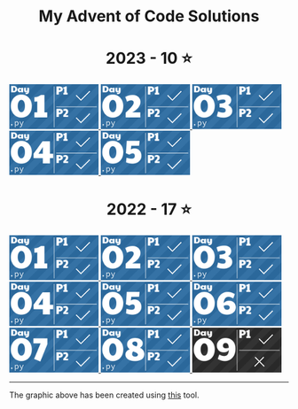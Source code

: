 <h1 align="center">
  My Advent of Code Solutions
</h1>

<!-- AOC TILES BEGIN -->
<h1 align="center">
  2023 - 10 ⭐
</h1>
<a href="2023/01/01.py">
  <img src="Media/2023/01.png" width="161px">
</a>
<a href="2023/02/02.py">
  <img src="Media/2023/02.png" width="161px">
</a>
<a href="2023/03/03.py">
  <img src="Media/2023/03.png" width="161px">
</a>
<a href="2023/04/04.py">
  <img src="Media/2023/04.png" width="161px">
</a>
<a href="2023/05/05.py">
  <img src="Media/2023/05.png" width="161px">
</a>
<h1 align="center">
  2022 - 17 ⭐
</h1>
<a href="2022/01/01.py">
  <img src="Media/2022/01.png" width="161px">
</a>
<a href="2022/02/02.py">
  <img src="Media/2022/02.png" width="161px">
</a>
<a href="2022/03/03.py">
  <img src="Media/2022/03.png" width="161px">
</a>
<a href="2022/04/04.py">
  <img src="Media/2022/04.png" width="161px">
</a>
<a href="2022/05/05.py">
  <img src="Media/2022/05.png" width="161px">
</a>
<a href="2022/06/06.py">
  <img src="Media/2022/06.png" width="161px">
</a>
<a href="2022/07/07.py">
  <img src="Media/2022/07.png" width="161px">
</a>
<a href="2022/08/08.py">
  <img src="Media/2022/08.png" width="161px">
</a>
<a href="None">
  <img src="Media/2022/09.png" width="161px">
</a>
<!-- AOC TILES END -->


---

The graphic above has been created using [this](https://github.com/LiquidFun/adventofcode) tool. 

